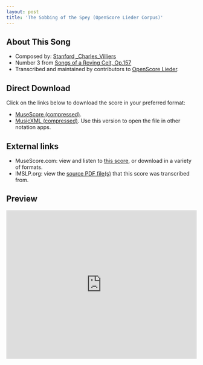 ```yaml
---
layout: post
title: 'The Sobbing of the Spey (OpenScore Lieder Corpus)'
---
```


## About This Song

- Composed by: [Stanford,_Charles_Villiers](https://fourscoreandmore.org/openscore/lieder/Stanford,_Charles_Villiers)
- Number 3 from [Songs of a Roving Celt, Op.157](https://fourscoreandmore.org/openscore/lieder/Stanford,_Charles_Villiers/Songs_of_a_Roving_Celt,_Op.157)
- Transcribed and maintained by contributors to [OpenScore Lieder].

[OpenScore Lieder]: https://musescore.com/openscore-lieder-corpus

## Direct Download

Click on the links below to download the score in your preferred format:
- [MuseScore (compressed)](https://github.com/openscore/lieder/blob/main/scores/Stanford,_Charles_Villiers/Songs_of_a_Roving_Celt,_Op.157/3_The_Sobbing_of_the_Spey/lc6548234.mscz?raw=true).
- [MusicXML (compressed)](https://github.com/openscore/lieder/blob/main/scores/Stanford,_Charles_Villiers/Songs_of_a_Roving_Celt,_Op.157/3_The_Sobbing_of_the_Spey/lc6548234.mxl?raw=true). Use this version to open the file in other notation apps.

## External links

- MuseScore.com: view and listen to [this score][MuseScore], or download in a variety of formats.
- IMSLP.org: view the [source PDF file(s)][IMSLP] that this score was transcribed from.

[MuseScore]: https://musescore.com/score/6548234
[IMSLP]: https://imslp.org/wiki/Special:ReverseLookup/463803

## Preview

<iframe width="100%" height="394" src="https://musescore.com/openscore-lieder-corpus/scores/6548234/embed" frameborder="0" allowfullscreen allow="autoplay; fullscreen"></iframe>
